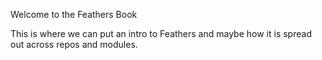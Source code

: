 Welcome to the Feathers Book

This is where we can put an intro to Feathers and maybe how it is spread out across repos and modules.